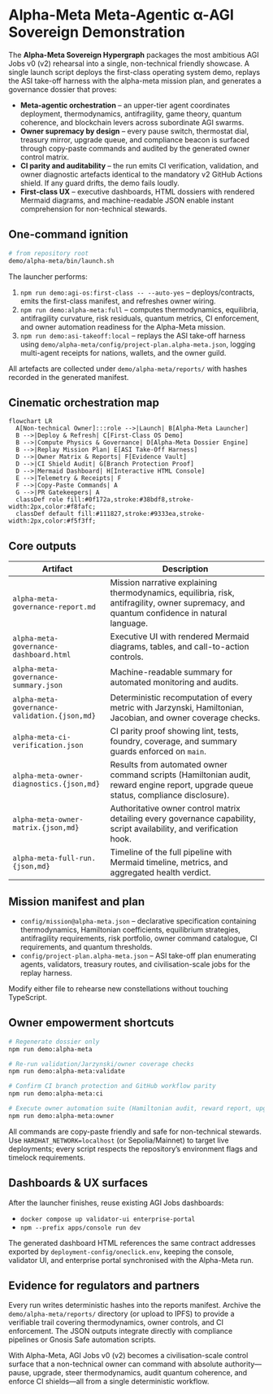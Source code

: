 # Alpha-Meta Meta-Agentic α-AGI Sovereign Demonstration

The **Alpha-Meta Sovereign Hypergraph** packages the most ambitious AGI Jobs v0 (v2) rehearsal into a single, non-technical friendly showcase. A single launch script deploys the first-class operating system demo, replays the ASI take-off harness with the alpha-meta mission plan, and generates a governance dossier that proves:

- **Meta-agentic orchestration** – an upper-tier agent coordinates deployment, thermodynamics, antifragility, game theory, quantum coherence, and blockchain levers across subordinate AGI swarms.
- **Owner supremacy by design** – every pause switch, thermostat dial, treasury mirror, upgrade queue, and compliance beacon is surfaced through copy-paste commands and audited by the generated owner control matrix.
- **CI parity and auditability** – the run emits CI verification, validation, and owner diagnostic artefacts identical to the mandatory v2 GitHub Actions shield. If any guard drifts, the demo fails loudly.
- **First-class UX** – executive dashboards, HTML dossiers with rendered Mermaid diagrams, and machine-readable JSON enable instant comprehension for non-technical stewards.

## One-command ignition

```bash
# from repository root
demo/alpha-meta/bin/launch.sh
```

The launcher performs:

1. `npm run demo:agi-os:first-class -- --auto-yes` – deploys/contracts, emits the first-class manifest, and refreshes owner wiring.
2. `npm run demo:alpha-meta:full` – computes thermodynamics, equilibria, antifragility curvature, risk residuals, quantum metrics, CI enforcement, and owner automation readiness for the Alpha-Meta mission.
3. `npm run demo:asi-takeoff:local` – replays the ASI take-off harness using `demo/alpha-meta/config/project-plan.alpha-meta.json`, logging multi-agent receipts for nations, wallets, and the owner guild.

All artefacts are collected under `demo/alpha-meta/reports/` with hashes recorded in the generated manifest.

## Cinematic orchestration map

```mermaid
flowchart LR
  A[Non-technical Owner]:::role -->|Launch| B[Alpha-Meta Launcher]
  B -->|Deploy & Refresh| C[First-Class OS Demo]
  B -->|Compute Physics & Governance| D[Alpha-Meta Dossier Engine]
  B -->|Replay Mission Plan| E[ASI Take-Off Harness]
  D -->|Owner Matrix & Reports| F[Evidence Vault]
  D -->|CI Shield Audit| G[Branch Protection Proof]
  D -->|Mermaid Dashboard| H[Interactive HTML Console]
  E -->|Telemetry & Receipts| F
  F -->|Copy-Paste Commands| A
  G -->|PR Gatekeepers| A
  classDef role fill:#0f172a,stroke:#38bdf8,stroke-width:2px,color:#f8fafc;
  classDef default fill:#111827,stroke:#9333ea,stroke-width:2px,color:#f5f3ff;
```

## Core outputs

| Artifact | Description |
| --- | --- |
| `alpha-meta-governance-report.md` | Mission narrative explaining thermodynamics, equilibria, risk, antifragility, owner supremacy, and quantum confidence in natural language. |
| `alpha-meta-governance-dashboard.html` | Executive UI with rendered Mermaid diagrams, tables, and call-to-action controls. |
| `alpha-meta-governance-summary.json` | Machine-readable summary for automated monitoring and audits. |
| `alpha-meta-governance-validation.{json,md}` | Deterministic recomputation of every metric with Jarzynski, Hamiltonian, Jacobian, and owner coverage checks. |
| `alpha-meta-ci-verification.json` | CI parity proof showing lint, tests, foundry, coverage, and summary guards enforced on `main`. |
| `alpha-meta-owner-diagnostics.{json,md}` | Results from automated owner command scripts (Hamiltonian audit, reward engine report, upgrade queue status, compliance disclosure). |
| `alpha-meta-owner-matrix.{json,md}` | Authoritative owner control matrix detailing every governance capability, script availability, and verification hook. |
| `alpha-meta-full-run.{json,md}` | Timeline of the full pipeline with Mermaid timeline, metrics, and aggregated health verdict. |

## Mission manifest and plan

- `config/mission@alpha-meta.json` – declarative specification containing thermodynamics, Hamiltonian coefficients, equilibrium strategies, antifragility requirements, risk portfolio, owner command catalogue, CI requirements, and quantum thresholds.
- `config/project-plan.alpha-meta.json` – ASI take-off plan enumerating agents, validators, treasury routes, and civilisation-scale jobs for the replay harness.

Modify either file to rehearse new constellations without touching TypeScript.

## Owner empowerment shortcuts

```bash
# Regenerate dossier only
npm run demo:alpha-meta

# Re-run validation/Jarzynski/owner coverage checks
npm run demo:alpha-meta:validate

# Confirm CI branch protection and GitHub workflow parity
npm run demo:alpha-meta:ci

# Execute owner automation suite (Hamiltonian audit, reward report, upgrade status, compliance beacon)
npm run demo:alpha-meta:owner
```

All commands are copy-paste friendly and safe for non-technical stewards. Use `HARDHAT_NETWORK=localhost` (or Sepolia/Mainnet) to target live deployments; every script respects the repository’s environment flags and timelock requirements.

## Dashboards & UX surfaces

After the launcher finishes, reuse existing AGI Jobs dashboards:

- `docker compose up validator-ui enterprise-portal`
- `npm --prefix apps/console run dev`

The generated dashboard HTML references the same contract addresses exported by `deployment-config/oneclick.env`, keeping the console, validator UI, and enterprise portal synchronised with the Alpha-Meta run.

## Evidence for regulators and partners

Every run writes deterministic hashes into the reports manifest. Archive the `demo/alpha-meta/reports/` directory (or upload to IPFS) to provide a verifiable trail covering thermodynamics, owner controls, and CI enforcement. The JSON outputs integrate directly with compliance pipelines or Gnosis Safe automation scripts.

With Alpha-Meta, AGI Jobs v0 (v2) becomes a civilisation-scale control surface that a non-technical owner can command with absolute authority—pause, upgrade, steer thermodynamics, audit quantum coherence, and enforce CI shields—all from a single deterministic workflow.
